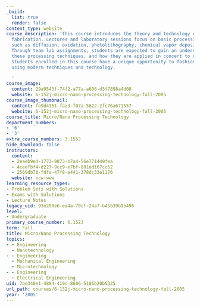 ```yaml
---
_build:
  list: true
  render: false
content_type: website
course_description: 'This course introduces the theory and technology of micro/nano
  fabrication. Lectures and laboratory sessions focus on basic processing techniques
  such as diffusion, oxidation, photolithography, chemical vapor deposition, and more.
  Through team lab assignments, students are expected to gain an understanding of
  these processing techniques, and how they are applied in concert to device fabrication.
  Students enrolled in this course have a unique opportunity to fashion and test micro/nano-devices,
  using modern techniques and technology.

  '
course_image:
  content: 29a9543f-74f2-a77a-a606-d3f7898a4d08
  website: 6-152j-micro-nano-processing-technology-fall-2005
course_image_thumbnail:
  content: fe9d4351-faa3-f07a-5622-2fc76a671557
  website: 6-152j-micro-nano-processing-technology-fall-2005
course_title: Micro/Nano Processing Technology
department_numbers:
- '6'
- '3'
extra_course_numbers: 3.155J
hide_download: false
instructors:
  content:
  - 2eaeb9e4-1773-9873-b7a4-56e771449fea
  - 4ceefbf4-d227-9cc9-e7bf-881ed167cc62
  - 2569db70-fdfa-47f8-e441-378dc33e1176
  website: ocw-www
learning_resource_types:
- Problem Sets with Solutions
- Exams with Solutions
- Lecture Notes
legacy_uid: 93e200e6-ea4a-70cf-24a7-b45b39b9b496
level:
- Undergraduate
primary_course_number: 6.152J
term: Fall
title: Micro/Nano Processing Technology
topics:
- - Engineering
  - Nanotechnology
- - Engineering
  - Mechanical Engineering
  - Microtechnology
- - Engineering
  - Electrical Engineering
uid: 7be348e1-4884-419c-8606-5186b20b5325
url_path: courses/6-152j-micro-nano-processing-technology-fall-2005
year: '2005'
---
```

